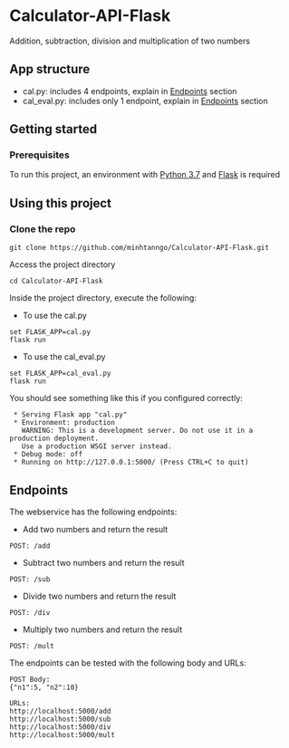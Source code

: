 # Calculator-API-Flask
Addition, subtraction, division and multiplication of two numbers 

## App structure 
- cal.py: includes 4 endpoints, explain in [Endpoints](##endpoints) section
- cal_eval.py: includes only 1 endpoint, explain in [Endpoints](##endpoints) section

## Getting started 
### Prerequisites 
To run this project, an environment with [Python 3.7](https://wiki.python.org/moin/BeginnersGuide/Download) and [Flask](http://flask.pocoo.org/docs/1.0/installation/#installation) is required

## Using this project 
### Clone the repo 
```
git clone https://github.com/minhtanngo/Calculator-API-Flask.git
``` 

Access the project directory 
``` 
cd Calculator-API-Flask
``` 

Inside the project directory, execute the following: 
- To use the cal.py 
```
set FLASK_APP=cal.py 
flask run
```
- To use the cal_eval.py
```
set FLASK_APP=cal_eval.py 
flask run
```

You should see something like this if you configured correctly:
```
 * Serving Flask app "cal.py"
 * Environment: production
   WARNING: This is a development server. Do not use it in a production deployment.
   Use a production WSGI server instead.
 * Debug mode: off
 * Running on http://127.0.0.1:5000/ (Press CTRL+C to quit)
 ```

 ## Endpoints 
 The webservice has the following endpoints: 
 - Add two numbers and return the result
 ```
POST: /add
 ```
 - Subtract two numbers and return the result
 ```
POST: /sub
 ```
 - Divide two numbers and return the result
 ```
POST: /div
 ```
 - Multiply two numbers and return the result
 ```
POST: /mult
 ```

The endpoints can be tested with the following body and URLs: 
```
POST Body:
{"n1":5, "n2":10}

URLs:
http://localhost:5000/add
http://localhost:5000/sub
http://localhost:5000/div
http://localhost:5000/mult
```
